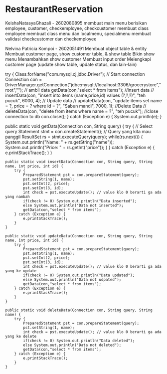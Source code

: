 # RestaurantReservation

KeishaNatasyaGhazali - 2602080895
membuat main menu berisikan employee, customer, checkemployee, checkcustomer
membuat class employee
membuat class menu dan localmenu, specialmenu
membuat validasi checkcustomer dan checkemployee

Nelvina Patricia Kompoi - 2602051491
Membuat object table & entity
Membuat customer page, show customer table, & show table
Bikin show menu
Menambahkan show customer
Membuat input order
Melengkapi customer page (update show table, update status, dan lain-lain)

try {
			Class.forName("com.mysql.cj.jdbc.Driver");
			// Start connection
			Connection con = DriverManager.getConnection("jdbc:mysql://localhost:3306/grocerystore","root","");
			// ambil data
			getData(con,"select * from items");
			//insert data
//			insertData(con, "insert into items (name,price,id) values (?,?,?)", "teh pucuk", 6000, 4);
			// Update data
//			updateData(con, "update items set name = ?, price = ? where id = ?", "Sabun mandi", 7000, 1);
			//Delete Data
//			deleteData(con, "delete from items where name = ?", "teh pucuk");
			//close connection to db
			con.close();
		} catch (Exception e) {
			System.out.println(e);
		}


public static void getData(Connection con, String query) {
		try {
			// Select query
			Statement stmt = con.createStatement();
			// Query yang kita mau panggil
			ResultSet rs = stmt.executeQuery(query);
			while(rs.next()) {
				System.out.println("Name: " + rs.getString("name"));
				System.out.println("Price: " + rs.getInt("price"));
			}
		} catch (Exception e) {
			e.printStackTrace();
		}
	}
	
	public static void insertData(Connection con, String query, String name, int price, int id) {
		try {
			PreparedStatement pst = con.prepareStatement(query);
			pst.setString(1, name);
			pst.setInt(2, price);
			pst.setInt(3, id);
			int check = pst.executeUpdate(); // value klo 0 berarti ga ada yang nambah
			if(check != 0) System.out.println("Data inserted");
			else System.out.println("Data not inserted");
			getData(con,"select * from items");
		} catch (Exception e) {
			e.printStackTrace();
		}
	}
	
	public static void updateData(Connection con, String query, String name, int price, int id) {
		try {
			PreparedStatement pst = con.prepareStatement(query);
			pst.setString(1, name);
			pst.setInt(2, price);
			pst.setInt(3, id);
			int check = pst.executeUpdate(); // value klo 0 berarti ga ada yang ke update
			if(check != 0) System.out.println("Data updated");
			else System.out.println("Data not udpated");
			getData(con,"select * from items");
		} catch (Exception e) {
			e.printStackTrace();
		}
	}
	
	public static void deleteData(Connection con, String query, String name) {
		try {
			PreparedStatement pst = con.prepareStatement(query);
			pst.setString(1, name);
			int check = pst.executeUpdate(); // value klo 0 berarti ga ada yang ke delete
			if(check != 0) System.out.println("Data deleted");
			else System.out.println("Data not deleted");
			getData(con,"select * from items");
		} catch (Exception e) {
			e.printStackTrace();
		}
	}